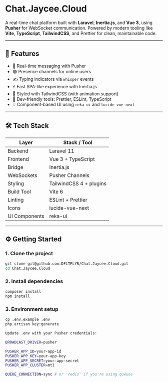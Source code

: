 # Chat.Jaycee.Cloud

A real-time chat platform built with **Laravel**, **Inertia.js**, and **Vue 3**, using **Pusher** for WebSocket communication. Powered by modern tooling like **Vite**, **TypeScript**, **TailwindCSS**, and Prettier for clean, maintainable code.

---

## 🚀 Features

- 🔄 Real-time messaging with Pusher
- 🟢 Presence channels for online users
- ✍️ Typing indicators via `whisper` events
- ⚡ Fast SPA-like experience with Inertia.js
- 🎨 Styled with TailwindCSS (with animation support)
- 🔧 Dev-friendly tools: Prettier, ESLint, TypeScript
- 💡 Component-based UI using `reka-ui` and `lucide-vue-next`

---

## 🛠️ Tech Stack

| Layer         | Stack / Tool                   |
|---------------|---------------------------------|
| Backend       | Laravel 11                     |
| Frontend      | Vue 3 + TypeScript             |
| Bridge        | Inertia.js                     |
| WebSockets    | Pusher Channels                |
| Styling       | TailwindCSS 4 + plugins        |
| Build Tool    | Vite 6                         |
| Linting       | ESLint + Prettier              |
| Icons         | lucide-vue-next                |
| UI Components | reka-ui                        |

---

## ⚙️ Getting Started

### 1. Clone the project

```bash
git clone git@github.com:DFLTPLYR/Chat.Jaycee.Cloud.git
cd Chat.Jaycee.Cloud
```

### 2. Install dependencies

```bash
composer install
npm install
```

### 3. Environment setup

```bash
cp .env.example .env
php artisan key:generate

Update .env with your Pusher credentials:

BROADCAST_DRIVER=pusher

PUSHER_APP_ID=your-app-id
PUSHER_APP_KEY=your-app-key
PUSHER_APP_SECRET=your-app-secret
PUSHER_APP_CLUSTER=mt1

QUEUE_CONNECTION=sync # or 'redis' if you're using queues
```
